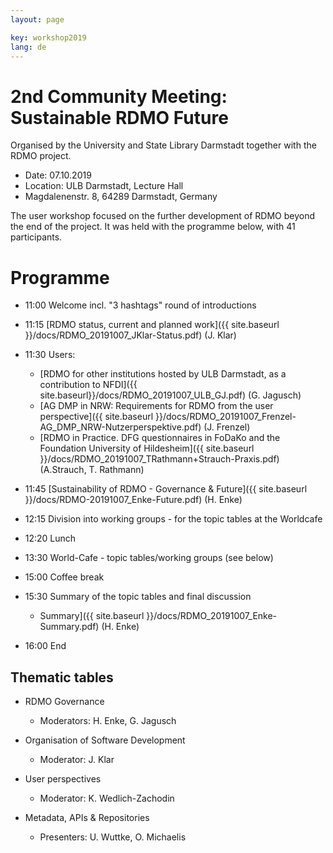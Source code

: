 ```yaml
---
layout: page

key: workshop2019
lang: de
---
```


# 2nd Community Meeting: Sustainable RDMO Future

Organised by the University and State Library Darmstadt together with the RDMO project.

- Date: 07.10.2019
- Location: ULB Darmstadt, Lecture Hall
- Magdalenenstr. 8, 64289 Darmstadt, Germany

The user workshop focused on the further development of RDMO beyond the end of the project. It was held with the programme below, with 41 participants.

Programme
========

- 11:00 Welcome incl. "3 hashtags" round of introductions
- 11:15 [RDMO status, current and planned work]({{ site.baseurl }}/docs/RDMO_20191007_JKlar-Status.pdf) (J. Klar)
- 11:30 Users:
	- [RDMO for other institutions hosted by ULB Darmstadt, as a contribution to NFDI]({{ site.baseurl}}/docs/RDMO_20191007_ULB_GJ.pdf) (G. Jagusch)
	- [AG DMP in NRW: Requirements for RDMO from the user perspective]({{ site.baseurl }}/docs/RDMO_20191007_Frenzel-AG_DMP_NRW-Nutzerperspektive.pdf) (J. Frenzel)
	- [RDMO in Practice. DFG questionnaires in FoDaKo and the Foundation University of Hildesheim]({{ site.baseurl }}/docs/RDMO_20191007_TRathmann+Strauch-Praxis.pdf) (A.Strauch, T. Rathmann)

- 11:45 [Sustainability of RDMO - Governance & Future]({{ site.baseurl }}/docs/RDMO-20191007_Enke-Future.pdf) (H. Enke)
- 12:15 Division into working groups - for the topic tables at the Worldcafe
- 12:20 Lunch
- 13:30 World-Cafe - topic tables/working groups (see below)
- 15:00 Coffee break
- 15:30 Summary of the topic tables and final discussion
	- Summary]({{ site.baseurl }}/docs/RDMO_20191007_Enke-Summary.pdf) (H. Enke)
- 16:00 End


Thematic tables
------------

- RDMO Governance
	- Moderators: H. Enke, G. Jagusch

- Organisation of Software Development
	- Moderator: J. Klar

- User perspectives
	- Moderator: K. Wedlich-Zachodin

- Metadata, APIs & Repositories
	- Presenters: U. Wuttke, O. Michaelis
